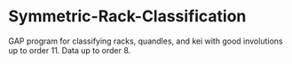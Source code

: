 # Symmetric-Rack-Classification
GAP program for classifying racks, quandles, and kei with good involutions up to order 11. Data up to order 8.
